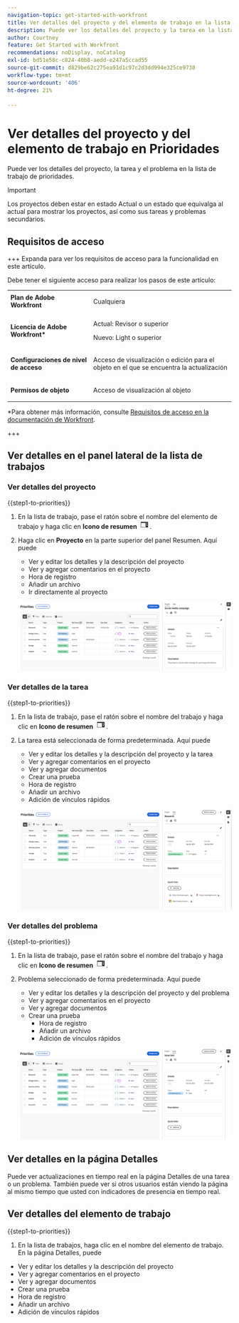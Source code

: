 ```yaml
---
navigation-topic: get-started-with-workfront
title: Ver detalles del proyecto y del elemento de trabajo en la lista de trabajo Prioridades
description: Puede ver los detalles del proyecto y la tarea en la lista de trabajo de prioridades.
author: Courtney
feature: Get Started with Workfront
recommendations: noDisplay, noCatalog
exl-id: bd51e58c-c824-40b8-aedd-e247a5ccad55
source-git-commit: d829be62c275ea91d1c97c2d3dd994e325ce9738
workflow-type: tm+mt
source-wordcount: '406'
ht-degree: 21%

---
```


# Ver detalles del proyecto y del elemento de trabajo en Prioridades

Puede ver los detalles del proyecto, la tarea y el problema en la lista de trabajo de prioridades.

>[!IMPORTANT]
>
>Los proyectos deben estar en estado Actual o un estado que equivalga al actual para mostrar los proyectos, así como sus tareas y problemas secundarios.


## Requisitos de acceso

+++ Expanda para ver los requisitos de acceso para la funcionalidad en este artículo.

Debe tener el siguiente acceso para realizar los pasos de este artículo:

<table style="table-layout:auto"> 
 <col> 
 </col> 
 <col> 
 </col> 
 <tbody> 
  <tr> 
   <td role="rowheader"><strong>Plan de Adobe Workfront</strong></td> 
   <td> <p>Cualquiera</p> </td> 
  </tr> 
  <tr> 
   <td role="rowheader"><strong>Licencia de Adobe Workfront*</strong></td> 
   <td> 
   <p>Actual: Revisor o superior</p>
   <p>Nuevo: Light o superior</p> 
   </td> 
  </tr> 
  <tr> 
   <td role="rowheader"><strong>Configuraciones de nivel de acceso</strong></td> 
   <td> <p>Acceso de visualización o edición para el objeto en el que se encuentra la actualización</p></td> 
  </tr> 
  <tr> 
   <td role="rowheader"><strong>Permisos de objeto</strong></td> 
   <td> <p>Acceso de visualización al objeto</p></td> 
  </tr> 
 </tbody> 
</table>

*Para obtener más información, consulte [Requisitos de acceso en la documentación de Workfront](/help/quicksilver/administration-and-setup/add-users/access-levels-and-object-permissions/access-level-requirements-in-documentation.md).

+++

## Ver detalles en el panel lateral de la lista de trabajos

### Ver detalles del proyecto

{{step1-to-priorities}}

1. En la lista de trabajo, pase el ratón sobre el nombre del elemento de trabajo y haga clic en **Icono de resumen** ![icono de resumen abierto](assets/summary-icon.png).
1. Haga clic en **Proyecto** en la parte superior del panel Resumen. Aquí puede
   * Ver y editar los detalles y la descripción del proyecto
   * Ver y agregar comentarios en el proyecto
   * Hora de registro
   * Añadir un archivo
   * <span class="preview">Ir directamente al proyecto</span>

   ![detalles del proyecto](assets/project-details-new.png)

### Ver detalles de la tarea

{{step1-to-priorities}}

1. En la lista de trabajo, pase el ratón sobre el nombre del trabajo y haga clic en **Icono de resumen** ![icono de resumen abierto](assets/summary-icon.png).
1. La tarea está seleccionada de forma predeterminada. Aquí puede
   * Ver y editar los detalles y la descripción del proyecto y la tarea
   * Ver y agregar comentarios en el proyecto
   * Ver y agregar documentos
   * Crear una prueba
   * Hora de registro
   * Añadir un archivo
   * Adición de vínculos rápidos


   ![detalles de la tarea](assets/task-details-new.png)

### Ver detalles del problema

{{step1-to-priorities}}

1. En la lista de trabajo, pase el ratón sobre el nombre del trabajo y haga clic en **Icono de resumen** ![icono de resumen abierto](assets/summary-icon.png).

1. Problema seleccionado de forma predeterminada. Aquí puede
   * Ver y editar los detalles y la descripción del proyecto y del problema
   * Ver y agregar comentarios en el proyecto
   * Ver y agregar documentos
   * Crear una prueba
      * Hora de registro
      * Añadir un archivo
      * Adición de vínculos rápidos

   ![detalles del problema](assets/issue-details.png)

## Ver detalles en la página Detalles

Puede ver actualizaciones en tiempo real en la página Detalles de una tarea o un problema. También puede ver si otros usuarios están viendo la página al mismo tiempo que usted con indicadores de presencia en tiempo real.

## Ver detalles del elemento de trabajo

{{step1-to-priorities}}

1. En la lista de trabajos, haga clic en el nombre del elemento de trabajo. En la página Detalles, puede

* Ver y editar los detalles y la descripción del proyecto
* Ver y agregar comentarios en el proyecto
* Ver y agregar documentos
* Crear una prueba
* Hora de registro
* Añadir un archivo
* Adición de vínculos rápidos

<!-- screenshot for prod-->